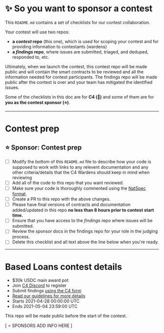 # ✨ So you want to sponsor a contest

This `README.md` contains a set of checklists for our contest collaboration.

Your contest will use two repos: 
- **a _contest_ repo** (this one), which is used for scoping your contest and for providing information to contestants (wardens)
- **a _findings_ repo**, where issues are submitted, triaged, and deduped, responded to, etc.

Ultimately, when we launch the contest, this contest repo will be made public and will contain the smart contracts to be reviewed and all the information needed for contest participants. The findings repo will be made public after the contest is over and your team has mitigated the identified issues.

Some of the checklists in this doc are for **C4 (🐺)** and some of them are for **you as the contest sponsor (⭐️)**.

---

# Contest prep

## ⭐️ Sponsor: Contest prep
- [ ] Modify the bottom of this `README.md` file to describe how your code is supposed to work with links to any relevent documentation and any other criteria/details that the C4 Wardens should keep in mind when reviewing
- [ ] Add all of the code to this repo that you want reviewed.
- [ ] Make sure your code is thoroughly commented using the [NatSpec format](https://docs.soliditylang.org/en/v0.5.10/natspec-format.html#natspec-format).
- [ ] Create a PR to this repo with the above changes.
- [ ] Please have final versions of contracts and documentation added/updated in this repo **no less than 8 hours prior to contest start time.**
- [ ] Ensure that you have access to the _findings_ repo where issues will be submitted.
- [ ] Review the sponsor docs in the findings repo for your role in the judging process.
- [ ] Delete this checklist and all text above the line below when you're ready.

---

# Based Loans contest details
- $30k USDC main award pot
- Join [C4 Discord](https://discord.gg/EY5dvm3evD) to register
- Submit findings [using the C4 form](https://c4-basedloans.netlify.app/)
- [Read our guidelines for more details](https://code423n4.com/compete)
- Starts 2021-04-28 00:00:00 UTC
- Ends 2021-05-04 23:59:00 UTC

This repo will be made public before the start of the contest.

[ ⭐️ SPONSORS ADD INFO HERE ]
